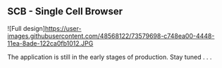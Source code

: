 ## SCB - Single Cell Browser

![Full design]https://user-images.githubusercontent.com/48568122/73579698-c748ea00-4448-11ea-8ade-122ca0fb1012.JPG

The application is still in the early stages of production. Stay tuned . . .
